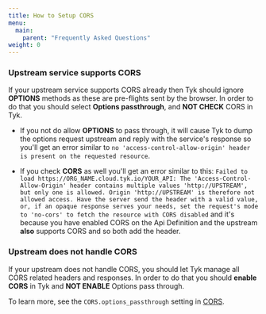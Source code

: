 ```yaml
---
title: How to Setup CORS
menu:
  main:
    parent: "Frequently Asked Questions"
weight: 0 
---
```


### Upstream service supports CORS
If your upstream service supports CORS already then Tyk should ignore **OPTIONS** methods as these are pre-flights sent by the browser. In order to do that you should select **Options passthrough**, and **NOT CHECK** CORS in Tyk.

- If you not do allow **OPTIONS** to pass through, it will cause Tyk to dump the options request upstream and reply with the service's response so you'll get an error similar to `no 'access-control-allow-origin' header is present on the requested resource`. 

- If you check **CORS** as well you'll get an error similar to this: 
```Failed to load https://ORG_NAME.cloud.tyk.io/YOUR_API: The 'Access-Control-Allow-Origin' header contains multiple values 'http://UPSTREAM', but only one is allowed. Origin 'http://UPSTREAM' is therefore not allowed access. Have the server send the header with a valid value, or, if an opaque response serves your needs, set the request's mode to 'no-cors' to fetch the resource with CORS disabled``` and it's because you have enabled CORS on the Api Definition and the upstream **also** supports CORS and so both add the header.


### Upstream does not handle CORS
If your upstream does not handle CORS, you should let Tyk manage all CORS related headers and responses. In order to do that you should **enable CORS** in Tyk and **NOT ENABLE** Options pass through.

To learn more, see the `CORS.options_passthrough` setting in [CORS](/docs/tyk-gateway-api/api-definition-objects/cors/).




  
